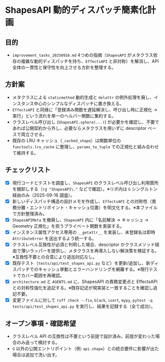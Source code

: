 # ShapesAPI 動的ディスパッチ簡素化計画

## 目的
- `improvement_tasks_20250916.md` 4つめの指摘（`ShapesAPI` がメタクラス依存の複雑な動的ディスパッチを持ち、`EffectsAPI` と非対称）を解消し、API 全体の一貫性と保守性を向上させる方針を整理する。

## 方針案
- メタクラスによる `staticmethod` 動的生成と `delattr` の例外処理を廃し、インスタンス中心のシンプルなディスパッチに置き換える。
- `EffectsAPI` と同様に「登録済み関数を遅延解決し、呼び出し時に正規化 → 実行」という流れを単一のヘルパー関数に集約する。
- クラスレベル呼び出し (`ShapesAPI.sphere(...)`) が必要かを確認し、不要であれば公開契約から外し、必要ならメタクラスを用いずに descriptor ベースで両立させる。
- 既存の LRU キャッシュ（`_cached_shape`）は関数単位の `functools.lru_cache` に整理し、`params_to_tuple` での正規化と組み合わせて維持する。

## チェックリスト
- [x] 現行コードとテストを調査し、`ShapesAPI` のクラスレベル呼び出し利用箇所を棚卸しする（`rg "ShapesAPI\."` などで確認）。※リポ内は `G` シングルトン経由のみ（2025-09-16 調査）。
- [x] 新しいディスパッチ構造の設計メモを作成し、`EffectsAPI` との対称性（責務分離・エントリポイント・キャッシュ位置）を明文化する。※本ファイルで方針整理済み。
- [x] `ShapesAPIMeta` を撤廃し、`ShapesAPI` 内に「名前解決 → キャッシュ → Geometry 正規化」を担うプライベート関数を実装する。
- [x] インスタンス属性アクセス専用の `__getattr__` を実装し、未登録名は即時 `AttributeError` を送出するよう統一する。
- [x] クラスレベル互換性が必須と判明した場合、descriptor かクラスメソッド経由で薄いラッパーを提供し、メタクラスを再導入しない解決策を検証する。※互換性不要との合意により追加対応なし。
- [x] 既存テスト（`tests/api/test_shapes_api.py` など）を更新/追加し、新ディスパッチでのキャッシュ挙動とエラーハンドリングを網羅する。※現行テストでカバー範囲を再確認。
- [x] `architecture.md` と `AGENTS.md` に、ShapesAPI の責務変更点と EffectsAPI との対称性強化を追記する。※既存記述が現実装と一致することを確認し追記不要。
- [x] 変更ファイルに対して `ruff check --fix`, `black`, `isort`, `mypy`, `pytest -q tests/api/test_shapes_api.py` を実行し、結果を記録する（全て成功）。

## オープン事項・確認希望
- クラスレベル API の互換性は不要という前提で設計済み。前提が変わった場合のみ追って検討する。
- `G` 以外の公開エントリポイント（例: `api.shape`）との統合要件に影響が出た場合は追加で洗い出す。

